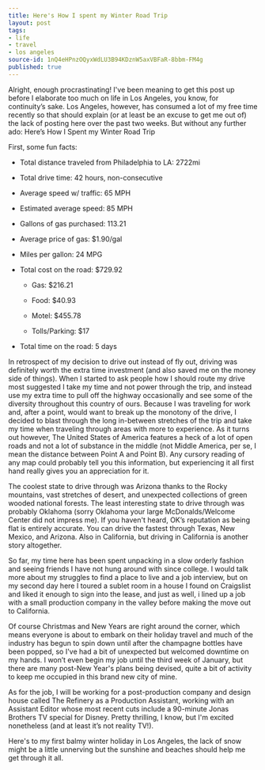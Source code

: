 ```yaml
---
title: Here's How I spent my Winter Road Trip
layout: post
tags:
- life
- travel
- los angeles
source-id: 1nQ4eHPnzOQyxWdLU3B94KDznW5axVBFaR-8bbm-FM4g
published: true
---
```

Alright, enough procrastinating! I've been meaning to get this post up before I elaborate too much on life in Los Angeles, you know, for continuity’s sake. Los Angeles, however, has consumed a lot of my free time recently so that should explain (or at least be an excuse to get me out of) the lack of posting here over the past two weeks. But without any further ado: Here’s How I Spent my Winter Road Trip

First, some fun facts:

* Total distance traveled from Philadelphia to LA: 2722mi

* Total drive time: 42 hours, non-consecutive

* Average speed w/ traffic: 65 MPH

* Estimated average speed: 85 MPH

* Gallons of gas purchased: 113.21

* Average price of gas: $1.90/gal

* Miles per gallon: 24 MPG

* Total cost on the road: $729.92

    * Gas: $216.21

    * Food: $40.93

    * Motel: $455.78

    * Tolls/Parking: $17

* Total time on the road: 5 days

In retrospect of my decision to drive out instead of fly out, driving was definitely worth the extra time investment (and also saved me on the money side of things). When I started to ask people how I should route my drive most suggested I take my time and not power through the trip, and instead use my extra time to pull off the highway occasionally and see some of the diversity throughout this country of ours. Because I was traveling for work and, after a point, would want to break up the monotony of the drive, I decided to blast through the long in-between stretches of the trip and take my time when traveling through areas with more to experience. As it turns out however, The United States of America features a heck of a lot of open roads and not a lot of substance in the middle (not Middle America, per se, I mean the distance between Point A and Point B). Any cursory reading of any map could probably tell you this information, but experiencing it all first hand really gives you an appreciation for it.

The coolest state to drive through was Arizona thanks to the Rocky mountains, vast stretches of desert, and unexpected collections of green wooded national forests. The least interesting state to drive through was probably Oklahoma (sorry Oklahoma your large McDonalds/Welcome Center did not impress me). If you haven't heard, OK’s reputation as being flat is entirely accurate. You can drive the fastest through Texas, New Mexico, and Arizona. Also in California, but driving in California is another story altogether.

So far, my time here has been spent unpacking in a slow orderly fashion and seeing friends I have not hung around with since college. I would talk more about my struggles to find a place to live and a job interview, but on my second day here I toured a sublet room in a house I found on Craigslist and liked it enough to sign into the lease, and just as well, i lined up a job with a small production company in the valley before making the move out to California.

Of course Christmas and New Years are right around the corner, which means everyone is about to embark on their holiday travel and much of the industry has begun to spin down until after the champagne bottles have been popped, so I've had a bit of unexpected but welcomed downtime on my hands. I won’t even begin my job until the third week of January, but there are many post-New Year's plans being devised, quite a bit of activity to keep me occupied in this brand new city of mine.

As for the job, I will be working for a post-production company and design house called The Refinery as a Production Assistant, working with an Assistant Editor whose most recent cuts include a 90-minute Jonas Brothers TV special for Disney. Pretty thrilling, I know, but I'm excited nonetheless (and at least it’s not reality TV!).

Here's to my first balmy winter holiday in Los Angeles, the lack of snow might be a little unnerving but the sunshine and beaches should help me get through it all.

